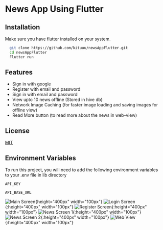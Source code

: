 
# News App Using Flutter





## Installation

Make sure you have flutter installed on your system.

```bash
  git clone https://github.com/kituuu/newsAppFlutter.git
  cd newsAppFlutter
  Flutter run
```
    
## Features

- Sign in with google
- Register with email and password
- Sign in with email and password
- View upto 10 news offline (Stored in hive db)
- Network Image Caching (for faster image loading and saving images for offline view)
- Read More button (to read more about the news in web-view)



## License

[MIT](https://choosealicense.com/licenses/mit/)


## Environment Variables

To run this project, you will need to add the following environment variables to your .env file in lib directory

`API_KEY`

`API_BASE_URL`

![Main Screen](https://github.com/kituuu/newsAppFlutter/assets/66073214/0809376a-6c84-426e-9ddd-54420492bc62){height="400px" width="100px"}
![Login Screen](https://github.com/kituuu/newsAppFlutter/assets/66073214/f08249c8-7b50-42ea-a30f-7428d76dc111){:height="400px" width="100px"}
![Register Screen](https://github.com/kituuu/newsAppFlutter/assets/66073214/8fd39753-9f5c-4e9c-9ea8-24f18580580d){:height="400px" width="100px"}
![News Screen 1](https://github.com/kituuu/newsAppFlutter/assets/66073214/994ddd7a-2228-4058-8279-7bb0b67e2990){:height="400px" width="100px"}
![News Screen 2](https://github.com/kituuu/newsAppFlutter/assets/66073214/a78ec599-5cef-4903-827c-dbb771c5a000){:height="400px" width="100px"}
![Web View](https://github.com/kituuu/newsAppFlutter/assets/66073214/d23175d8-d7ab-4d05-a277-621af7954228){:height="400px" width="100px"}


